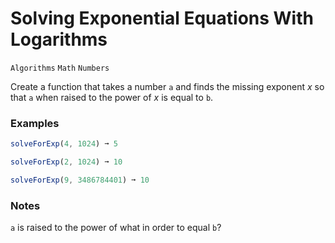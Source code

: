 # Solving Exponential Equations With Logarithms

`Algorithms` `Math` `Numbers`

Create a function that takes a number `a` and finds the missing exponent _x_ so that `a` when raised to the power of _x_ is equal to `b`.

### Examples

```js
solveForExp(4, 1024) ➞ 5

solveForExp(2, 1024) ➞ 10

solveForExp(9, 3486784401) ➞ 10
```

### Notes

`a` is raised to the power of what in order to equal `b`?
